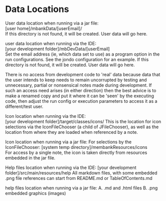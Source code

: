 # Data Locations

User data location when running via a jar file:  
[user home]/mbankData/[userEmail]/   
If this directory is not found, it will be created.  User data will go here.

user data location when running via the IDE:  
[your development folder]/mbDevData/[userEmail]  
Set the email address (ie, which data set to use) as a program option in the run configurations.
See the jondo configuration for an example.
If this directory is not found, it will be created.  User data will go here.

There is no access from development code to 'real' data because data that the user intends to keep 
needs to remain uncorrupted by testing and unnecessary, partial or nonsensical notes made during 
development.  If such an access need arises (in either direction) then the best 
advice is to make a renamed copy and put it where it can be 'seen' by the executing code, then 
adjust the run config or execution parameters to access it as a different/test user.

Icon location when running via the IDE:  
[your development folder]/target/classes/icons/
This is the location for icon selections via the IconFileChooser (a child of JFileChooser), as 
well as the location from where they are loaded when referenced by a note.

Icon location when running via a jar file:
For selections by the IconFileChooser:
[system temp directory]/membankResources/icons  
For access by a single note, the icon is taken directly from resources embedded in the jar file.   

Help files location when running via the IDE:
[your development folder]/src/main/resources/help
All markdown files, with some embedded .png file references
can start from README.md or TableOfContents.md

help files location when running via a jar file:
A.  .md and .html files
B.  .png embedded graphics  (images)


